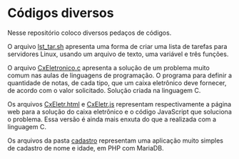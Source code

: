 # Códigos diversos
Nesse repositório coloco diversos pedaços de códigos.

O arquivo [lst_tar.sh](https://github.com/cfprocha/diversos/blob/main/lst_tar.sh) apresenta uma forma de criar uma lista de tarefas para servidores Linux, usando um arquivo de texto, uma variável e três funções.

O arquivo [CxEletronico.c](https://github.com/cfprocha/diversos/blob/main/CxEletronico.c) apresenta a solução de um problema muito comum nas aulas de linguagens de programação. O programa para definir a quantidade de notas, de cada tipo, que um caixa eletrônico deve fornecer, de acordo com o valor solicitado. Solução criada na linguagem C.

Os arquivos [CxEletr.html](https://github.com/cfprocha/diversos/blob/main/CxEletr.html) e [CxEletr.js](https://github.com/cfprocha/diversos/blob/main/CxEletr.js) representam respectivamente a página web para a solução do caixa eletrônico e o código JavaScript que soluciona o problema. Essa versão é ainda mais enxuta do que a realizada com a linguagem C. 

Os arquivos da pasta [cadastro](github.com/cfprocha/diversos/cadastro/) representam uma aplicação muito simples de cadastro de nome e idade, em PHP com MariaDB.